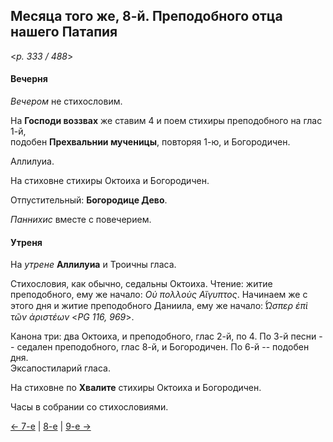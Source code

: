 
## Месяца того же, 8-й. Преподобного отца нашего Патапия  

<*p. 333 / 488*>

#### Вечерня

*Вечером* не стихословим. 

На **Господи воззвах** же ставим 4 и поем стихиры преподобного на глас 1-й,  
подобен **Прехвальнии мученицы**, повторяя 1-ю, и Богородичен.  

Аллилуиа. 

На стиховне стихиры Октоиха и Богородичен.

Отпустительный: **Богородице Дево**. 

*Паннихис* вместе с повечерием. 

#### Утреня

На *утрене* **Аллилуиа** и Троичны гласа. 

Стихословия, как обычно, седальны Октоиха. 
Чтение: житие преподобного, ему же начало: *Οὐ πολλοὺς Αἴγυπτος*. Начинаем же с этого дня и житие 
преподобного Даниила, ему же начало: *̔́Ωσπερ ἐπὶ τῶν ἀριστέων* <*PG 116, 969*>.    

Канона три: два Октоиха, и преподобного, глас 2-й, по 4.
По 3-й песни -- седален преподобного, глас 8-й, и Богородичен. 
По 6-й -- подобен дня.  
Эксапостиларий гласа. 

На стиховне по **Хвалите** стихиры Октоиха и Богородичен.  

Часы в собрании со стихословиями. 

[← 7-е](12_07_EUR.ru.md) | [8-е](README.md#8-й) | [9-е →](12_09_EUR.ru.md)

